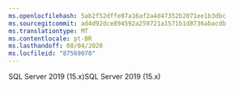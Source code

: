 ```yaml
---
ms.openlocfilehash: 5ab2f52dffe07a16af2a4d47352b2071ee1b3dbc
ms.sourcegitcommit: ad4d92dce894592a259721a1571b1d8736abacdb
ms.translationtype: MT
ms.contentlocale: pt-BR
ms.lasthandoff: 08/04/2020
ms.locfileid: "87569070"
---
```

 <span data-ttu-id="28309-101">SQL Server 2019 (15.x)</span><span class="sxs-lookup"><span data-stu-id="28309-101">SQL Server 2019 (15.x)</span></span> 
